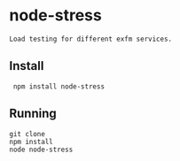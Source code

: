 # node-stress

    Load testing for different exfm services.

## Install

     npm install node-stress

## Running

    git clone 
    npm install
    node node-stress
